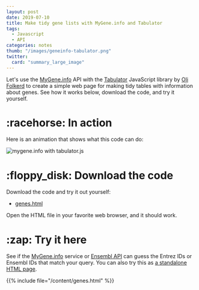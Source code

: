 ```yaml
---
layout: post
date: 2019-07-10
title: Make tidy gene lists with MyGene.info and Tabulator
tags: 
  - Javascript
  - API
categories: notes
thumb: "/images/geneinfo-tabulator.png"
twitter:
  card: "summary_large_image"
---
```


Let's use the <a target="_blank" href="https://mygene.info">MyGene.info</a> API
with the <a target="_blank" href="http://tabulator.info">Tabulator</a> JavaScript library
by <a target="_blank" href="https://www.patreon.com/olifolkerd">Oli Folkerd</a>
to create a simple web page for making tidy tables with information about
genes. See how it works below, download the code, and try it yourself.

<!--more-->

[Tabulator]: http://tabulator.info/
[Oli Folkerd]: https://www.patreon.com/olifolkerd

[mygene.info]: http://mygene.info/
[typeahead.js]: https://twitter.github.io/typeahead.js/

<h1 class="mt5">:racehorse: In action</h1>

Here is an animation that shows what this code can do:

<img src="/images/geneinfo-tabulator.gif" alt="mygene.info with tabulator.js" style="max-width:550px"/>

<h1 class="mt5">:floppy_disk: Download the code</h1>

Download the code and try it out yourself:

- <a target="_blank" href="/genes.html" download="genes.html">genes.html</a>

Open the HTML file in your favorite web browser, and it should work.

<h1 class="mt5">:zap: Try it here</h1>

See if the <a target="_blank" href="https://mygene.info">MyGene.info</a> service or <a target="_blank" href="https://rest.ensembl.org">Ensembl API</a> can guess the Entrez
IDs or Ensembl IDs that match your query. You can also try this as <a target="_blank" href="/genes/">a standalone HTML page</a>.

{{% include file="/content/genes.html" %}}

